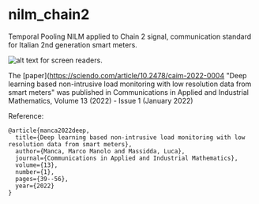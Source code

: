# nilm_chain2

Temporal Pooling NILM applied to Chain 2 signal, communication standard for Italian 2nd generation smart meters.

![alt text for screen readers](/path/to/image.png "Text to show on mouseover").

The [paper](https://sciendo.com/article/10.2478/caim-2022-0004 "Deep learning based non-intrusive load monitoring with low resolution data from smart meters" was published in Communications in Applied and Industrial Mathematics, Volume 13 (2022) - Issue 1 (January 2022)

Reference:

```
@article{manca2022deep,
  title={Deep learning based non-intrusive load monitoring with low resolution data from smart meters},
  author={Manca, Marco Manolo and Massidda, Luca},
  journal={Communications in Applied and Industrial Mathematics},
  volume={13},
  number={1},
  pages={39--56},
  year={2022}
}
```
